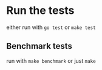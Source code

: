 # Run the tests

either run with `go test` or `make test`

## Benchmark tests

run with `make benchmark` or just `make`
